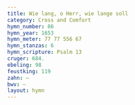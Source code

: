 ```yaml
---
title: Wie lang, o Herr, wie lange soll
category: Cross and Comfort
hymn_number: 86
hymn_year: 1653
hymn_meter: 77 77 556 67
hymn_stanzas: 6
hymn_scripture: Psalm 13
cruger: 684.
ebeling: 98
feustking: 119
zahn: —
bwv: —
layout: hymn
---
```

<br>


